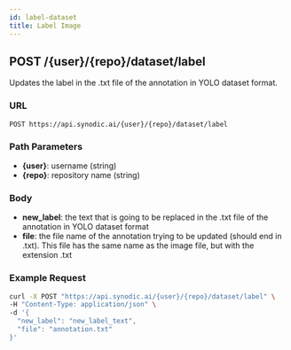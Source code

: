 ```yaml
---
id: label-dataset
title: Label Image
---
```


## POST /\{user\}/\{repo\}/dataset/label

Updates the label in the .txt file of the annotation in YOLO dataset format.

### URL

`POST https://api.synodic.ai/{user}/{repo}/dataset/label`

### Path Parameters

- **\{user\}**: username (string)
- **\{repo\}**: repository name (string)

### Body

- **new_label**: the text that is going to be replaced in the .txt file of the annotation in YOLO dataset format
- **file**: the file name of the annotation trying to be updated (should end in .txt). This file has the same name as the image file, but with the extension .txt

### Example Request

```bash
curl -X POST "https://api.synodic.ai/{user}/{repo}/dataset/label" \
-H "Content-Type: application/json" \
-d '{
  "new_label": "new_label_text",
  "file": "annotation.txt"
}'